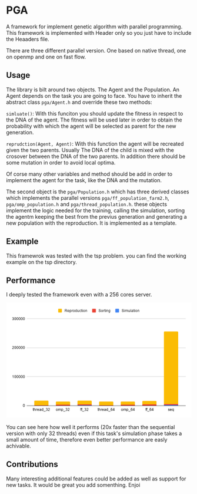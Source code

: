 # PGA
A framework for implement genetic algorithm with parallel programming. This framework is implemented with  Header only so you just have to include the Heaaders file. 

There are three different parallel version. One based on native thread, one on openmp and one on fast flow. 
## Usage
The library is bilt around two objects. The Agent and the Population. An Agent depends on the task you are going to face. You have to inherit the abstract class `pga/Agent.h` and override these two methods:

`simluate()`: With this funciton you should update the fitness in respect to the DNA of the agent. The fitness will be used later in order to obtain the probability with which the agent will be selected as parent for the new generation. 


`reprudction(Agent, Agent)`: With this function the agent will be recreated given the two parents. Usually The DNA of the child is mixed with the crosover between the DNA of the two parents. In addition there should be some mutation in order to avoid local optima.

Of corse many other variables and method should be add in order to implement the agent for the task, like the DNA and the mutation.


The second object is the `pga/Population.h` which has three derived classes which implements the parallel versions `pga/ff_population_farm2.h`, `pga/omp_population.h` and `pga/thread_population.h`. these objects implement the logic needed for the training, calling the simulation, sorting the agentm keeping the best from the previus generation and generating a new population with the reproduction. It is implemented as a template. 

## Example
This framewrok was tested with the tsp problem. you can find the working example on the tsp directory.

## Performance

I deeply tested the framework even with a 256 cores server.


![](tsp/data/img/xeon_barplot.png)


You can see here how well it performs (20x faster than the sequential version with only 32 threads) even if this task's simulation phase takes a small amount of time, therefore even better performance are easly achivable. 

## Contributions
Many interesting additional features could be added as well as support for new tasks. It would be great you add somenthing. Enjoi 
